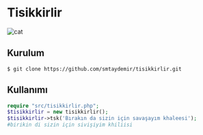 # Tisikkirlir

![cat](https://dl.dropbox.com/s/x2otko6ropilnb0/Birikindi-sizin-i%C3%A7in-sivisiyim-kilisi.jpg)

## Kurulum

    $ git clone https://github.com/smtaydemir/tisikkirlir.git

## Kullanımı

```php
require "src/tisikkirlir.php";
$tisikkirlir = new tisikkirlir();
$tisikkirlir->tsk('Bırakın da sizin için savaşayım khaleesi');
#birikin di sizin için sivişiyim khiliisi
```
